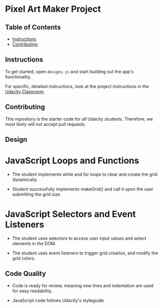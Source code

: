# Pixel Art Maker Project

## Table of Contents

* [Instructions](#instructions)
* [Contributing](#contributing)

## Instructions

To get started, open `designs.js` and start building out the app's functionality.

For specific, detailed instructions, look at the project instructions in the [Udacity Classroom](https://classroom.udacity.com/me).

## Contributing

This repository is the starter code for _all_ Udacity students. Therefore, we most likely will not accept pull requests.

## Design
# JavaScript Loops and Functions
* The student implements while and for loops to clear and create the grid dynamically.

* Student successfully implements makeGrid() and call it upon the user submitting the grid size.

# JavaScript Selectors and Event Listeners
* The student uses selectors to access user input values and select elements in the DOM.

* The student uses event listeners to trigger grid creation, and modify the grid colors.

## Code Quality

* Code is ready for review, meaning new lines and indentation are used for easy readability.

* JavaScript code follows Udacity's styleguide.


